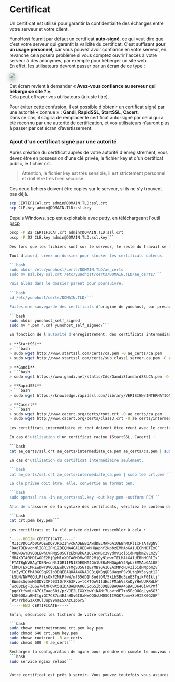 # Certificat

Un certificat est utilisé pour garantir la confidentialité des échanges entre votre serveur et votre client.

YunoHost fournit par défaut un certificat **auto-signé**, ce qui veut dire que c'est votre serveur qui garantit la validité du certificat. C'est suffisant **pour un usage personnel**, car vous pouvez avoir confiance en votre serveur, en revanche cela posera problème si vous comptez ouvrir l'accès à votre serveur à des anonymes, par exemple pour héberger un site web.    
En effet, les utilisateurs devront passer par un écran de ce type :

<img src="https://yunohost.org/images/postinstall_error.png" style="max-width:100%;border-radius: 5px;border: 1px solid rgba(0,0,0,0.15);box-shadow: 0 5px 15px rgba(0,0,0,0.35);">

Cet écran revient à demander **« Avez-vous confiance au serveur qui héberge ce site ? »**.    
Cela peut effrayer vos utilisateurs (à juste titre).

Pour éviter cette confusion, il est possible d'obtenir un certificat signé par une autorité « connue » : **Gandi**, **RapidSSL**, **StartSSL**, **Cacert**.    
Dans ce cas, il s’agira de remplacer le certificat auto-signé par celui qui a été reconnu par une autorité de certification, et vos utilisateurs n’auront plus à passer par cet écran d’avertissement.

### Ajout d’un certificat signé par une autorité

Après création du certificat auprès de votre autorité d'enregistrement, vous devez être en possession d'une clé privée, le fichier key et d'un certificat public, le fichier crt.
> Attention, le fichier key est très sensible, il est strictement personnel et doit être très bien sécurisé.

Ces deux fichiers doivent être copiés sur le serveur, si ils ne s'y trouvent pas déjà.

```bash
scp CERTIFICAT.crt admin@DOMAIN.TLD:ssl.crt
scp CLE.key admin@DOMAIN.TLD:ssl.key
```

Depuis Windows, scp est exploitable avec putty, en téléchargeant l'outil [pscp](http://the.earth.li/~sgtatham/putty/latest/x86/pscp.exe)

```bash
pscp -P 22 CERTIFICAT.crt admin@DOMAIN.TLD:ssl.crt
pscp -P 22 CLE.key admin@DOMAIN.TLD:ssl.key```

Dés lors que les fichiers sont sur le serveur, le reste du travail se fera sur celui-ci. En [ssh](https://yunohost.org/#/ssh_fr) ou en local.

Tout d'abord, créez un dossier pour stocker les certificats obtenus.

```bash
sudo mkdir /etc/yunohost/certs/DOMAIN.TLD/ae_certs
sudo mv ssl.key ssl.crt /etc/yunohost/certs/DOMAIN.TLD/ae_certs/```

Puis allez dans le dossier parent pour poursuivre.

```bash
cd /etc/yunohost/certs/DOMAIN.TLD/```

Faites une sauvegarde des certificats d'origine de yunohost, par précaution.

```bash
sudo mkdir yunohost_self_signed
sudo mv *.pem *.cnf yunohost_self_signed/```

En fonction de l'autorité d'enregistrement, des certificats intermédiaire et racine doivent être obtenu.

> **StartSSL**
> ```bash
> sudo wget http://www.startssl.com/certs/ca.pem -O ae_certs/ca.pem
> sudo wget http://www.startssl.com/certs/sub.class1.server.ca.pem -O ae_certs/intermediate_ca.pem```

> **Gandi**
> ```bash
> sudo wget https://www.gandi.net/static/CAs/GandiStandardSSLCA.pem -O ae_certs/intermediate_ca.pem```

> **RapidSSL**
> ```bash
> sudo wget https://knowledge.rapidssl.com/library/VERISIGN/INTERNATIONAL_AFFILIATES/RapidSSL/AR1548/RapidSSLCABundle.txt -O ae_certs/intermediate_ca.pem```

> **Cacert**
> ```bash
> sudo wget http://www.cacert.org/certs/root.crt -O ae_certs/ca.pem
> sudo wget http://www.cacert.org/certs/class3.crt -O ae_certs/intermediate_ca.pem```

Les certificats intermédiaire et root doivent être réuni avec le certificat obtenu pour créer une chaîne de certificats unifiés.

En cas d'utilisation d'un certificat racine (StartSSL, Cacert) :

```bash
cat ae_certs/ssl.crt ae_certs/intermediate_ca.pem ae_certs/ca.pem | sudo tee crt.pem```

En cas d'utilisation du certificat intermédiaire seulement.

```bash
cat ae_certs/ssl.crt ae_certs/intermediate_ca.pem | sudo tee crt.pem```

La clé privée doit être, elle, convertie au format pem.

```bash
sudo openssl rsa -in ae_certs/ssl.key -out key.pem -outform PEM```

Afin de s'assurer de la syntaxe des certificats, vérifiez le contenu des fichiers.

```bash
cat crt.pem key.pem```

Les certificats et la clé privée doivent ressembler à cela :

`-----BEGIN CERTIFICATE-----`    
`MIICVDCCAb0CAQEwDQYJKoZIhvcNAQEEBQAwdDELMAkGA1UEBhMCRlIxFTATBgNV`
`BAgTDENvcnNlIGR1IFN1ZDEQMA4GA1UEBxMHQWphY2NpbzEMMAoGA1UEChMDTExC`
`MREwDwYDVQQLEwhCVFMgSU5GTzEbMBkGA1UEAxMSc2VydmV1ci5idHNpbmZvLmZy`
`MB4XDTA0MDIwODE2MjQyNloXDTA0MDMwOTE2MjQyNlowcTELMAkGA1UEBhMCRlIx`
`FTATBgNVBAgTDENvcnNlIGR1IFN1ZDEQMA4GA1UEBxMHQWphY2NpbzEMMAoGA1UE`
`ChMDTExCMREwDwYDVQQLEwhCVFMgSU5GTzEYMBYGA1UEAxMPcHJvZi5idHNpbmZv`
`LmZyMIGfMA0GCSqGSIb3DQEBAQUAA4GNADCBiQKBgQDSUagxPSv3LtgDV5sygt12`
`kSbN/NWP0QUiPlksOkF2NkPfwW/mf55dD1hSndlOM/5kLbSBo5ieE3TgikF0Iktj`
`BWm5xSqewM5QDYzXFt031DrPX63Fvo+tCKTQoVItdEuJPMahVsXnDyYHeUURRWLW`
`wc0BzEgFZGGw7wiMF6wt5QIDAQABMA0GCSqGSIb3DQEBBAUAA4GBALD640iwKPMf`
`pqdYtfvmLnA7CiEuao60i/pzVJE2LIXXXbwYjNAM+7Lov+dFT+b5FcOUGqLymSG3`
`kSK6OOauBHItgiGI7C87u4EJaHDvGIUxHxQQGsUM0SCIIVGK7Lwm+8e9I2X0G2GP`    
`9t/rrbdGzXXOCl3up99naL5XAzCIp6r5`  
`-----END CERTIFICATE-----`

Enfin, sécurisez les fichiers de votre certificat.

```bash
sudo chown root:metronome crt.pem key.pem
sudo chmod 640 crt.pem key.pem
sudo chown root:root -R ae_certs
sudo chmod 600 -R ae_certs```

Rechargez la configuration de nginx pour prendre en compte le nouveau certificat.
```bash
sudo service nginx reload```


Votre certificat est prêt à servir. Vous pouvez toutefois vous assurez de sa mise en place en testant le certificat à l'aide du service de <a href="https://www.geocerts.com/ssl_checker" target="_blank">geocerts</a>.
